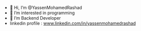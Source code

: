 - 👋 Hi, I’m @YassenMohamedRashad
- 👀 I’m interested in programming
- 🌱 I’m Backend Developer
- linkedin profile : www.linkedin.com/in/yassenmohamedrashad
 

